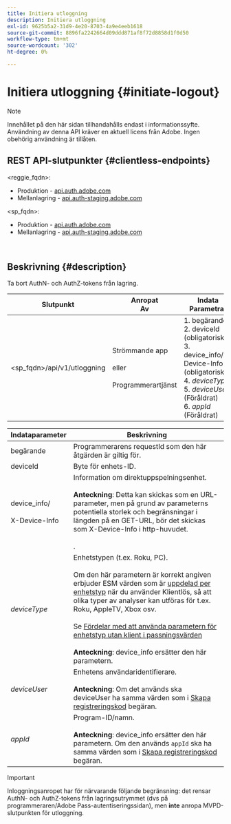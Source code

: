 ```yaml
---
title: Initiera utloggning
description: Initiera utloggning
exl-id: 9625b5a2-31d9-4e20-8703-4a9e4eeb1618
source-git-commit: 8896fa2242664d09ddd871af8f72d8858d1f0d50
workflow-type: tm+mt
source-wordcount: '302'
ht-degree: 0%

---
```


# Initiera utloggning {#initiate-logout}

>[!NOTE]
>
>Innehållet på den här sidan tillhandahålls endast i informationssyfte. Användning av denna API kräver en aktuell licens från Adobe. Ingen obehörig användning är tillåten.

## REST API-slutpunkter {#clientless-endpoints}

&lt;reggie_fqdn>:

* Produktion - [api.auth.adobe.com](http://api.auth.adobe.com/)
* Mellanlagring - [api.auth-staging.adobe.com](http://api.auth-staging.adobe.com/)

&lt;sp_fqdn>:

* Produktion - [api.auth.adobe.com](http://api.auth.adobe.com/)
* Mellanlagring - [api.auth-staging.adobe.com](http://api.auth-staging.adobe.com/)

</br>

## Beskrivning {#description}

Ta bort AuthN- och AuthZ-tokens från lagring.


| Slutpunkt | Anropat  </br>Av | Indata   </br>Parametrar | HTTP  </br>Metod | Svar | HTTP  </br>Svar |
| --- | --- | --- | --- | --- | --- |
| &lt;sp_fqdn>/api/v1/utloggning | Strömmande app</br></br>eller</br></br>Programmerartjänst | 1. begärande</br>2.  deviceId (obligatoriskt)</br>3.  device_info/X-Device-Info (obligatoriskt)</br>4.  _deviceType_</br> 5.  _deviceUser_ (Föråldrat)</br>6.  _appId_ (Föråldrat) | DELETE | Ingen | 204 |


| Indataparameter | Beskrivning |
| --- | --- |
| begärande | Programmerarens requestId som den här åtgärden är giltig för. |
| deviceId | Byte för enhets-ID. |
| device_info/</br></br>X-Device-Info | Information om direktuppspelningsenhet.</br></br>**Anteckning**: Detta kan skickas som en URL-parameter, men på grund av parameterns potentiella storlek och begränsningar i längden på en GET-URL, bör det skickas som X-Device-Info i http-huvudet. </br></br><!--See the full details in [Passing Device and Connection Information](http://tve.helpdocsonline.com/passing-device-information)-->. |
| _deviceType_ | Enhetstypen (t.ex. Roku, PC).</br></br>Om den här parametern är korrekt angiven erbjuder ESM värden som är [uppdelad per enhetstyp](/help/authentication/entitlement-service-monitoring-overview.md#clientless_device_type) när du använder Klientlös, så att olika typer av analyser kan utföras för t.ex. Roku, AppleTV, Xbox osv.</br></br>Se [Fördelar med att använda parametern för enhetstyp utan klient i passningsvärden ](/help/authentication/benefits-of-using-the-clientless-devicetype-parameter-in-pass-metrics.md)</br></br>**Anteckning**: device_info ersätter den här parametern. |
| _deviceUser_ | Enhetens användaridentifierare.</br></br>**Anteckning**: Om det används ska deviceUser ha samma värden som i [Skapa registreringskod](/help/authentication/registration-code-request.md) begäran. |
| _appId_ | Program-ID/namn. </br></br>**Anteckning**: device_info ersätter den här parametern. Om den används `appId` ska ha samma värden som i [Skapa registreringskod](/help/authentication/registration-code-request.md) begäran. |

>[!IMPORTANT]
> 
>Inloggningsanropet har för närvarande följande begränsning: det rensar AuthN- och AuthZ-tokens från lagringsutrymmet (dvs på programmeraren/Adobe Pass-autentiseringssidan), men **inte** anropa MVPD-slutpunkten för utloggning.
